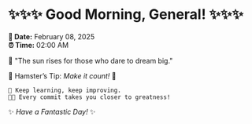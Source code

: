 # ✨✨✨ Good Morning, General! ✨✨✨

**📅 Date:** February 08, 2025  
**⏰ Time:** 02:00 AM  

🌅 "The sun rises for those who dare to dream big."  

🐹 Hamster’s Tip: _Make it count!_ 💪  

```
🚀 Keep learning, keep improving.  
🧑‍💻 Every commit takes you closer to greatness!  
```

✨ *Have a Fantastic Day!* ✨  
